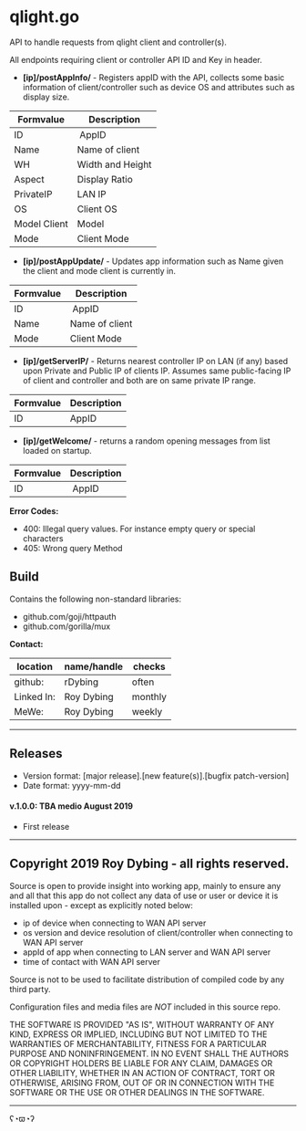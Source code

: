 # qlight.go

API to handle requests from qlight client and controller(s).

All endpoints requiring client or controller API ID and Key in header.

- **[ip]/postAppInfo/** - Registers appID with the API, collects some basic 
information of client/controller such as device OS and attributes such as 
display size.

| Formvalue    | Description      |
|--------------|------------------|
| ID           | AppID            |
| Name         | Name of client   |
| WH           | Width and Height |
| Aspect       | Display Ratio    |
| PrivateIP    | LAN IP           |
| OS           | Client OS        |
| Model	Client | Model            |
| Mode         | Client Mode      |

- **[ip]/postAppUpdate/** - Updates app information such as Name given the client
and mode client is currently in.

| Formvalue    | Description      |
|--------------|------------------|
| ID           | AppID            |
| Name         | Name of client   |
| Mode         | Client Mode      |

- **[ip]/getServerIP/** - Returns nearest controller IP on LAN (if any) based upon Private 
and Public IP of clients IP. Assumes same public-facing IP of client and 
controller and both are on same private IP range.

| Formvalue    | Description      |
|--------------|------------------|
| ID           | AppID            |

- **[ip]/getWelcome/** - returns a random opening messages from list loaded on startup.

| Formvalue    | Description      |
|--------------|------------------|
| ID           | AppID            |

**Error Codes:**

- 400: Illegal query values. For instance empty query or special characters
- 405: Wrong query Method

## Build

Contains the following non-standard libraries:

- github.com/goji/httpauth
- github.com/gorilla/mux

**Contact:**

location   | name/handle | checks
-----------|-------------|--------
github:    | rDybing     | often
Linked In: | Roy Dybing  | monthly
MeWe:      | Roy Dybing  | weekly

---

## Releases

- Version format: [major release].[new feature(s)].[bugfix patch-version]
- Date format: yyyy-mm-dd

#### v.1.0.0: TBA medio August 2019

- First release 

---

## Copyright 2019 Roy Dybing  - all rights reserved.

Source is open to provide insight into working app, mainly to ensure any and 
all that this app do not collect any data of use or user or device it is 
installed upon - except as explicitly noted below:

- ip of device when connecting to WAN API server
- os version and device resolution of client/controller when connecting to WAN 
API server 
- appId of app when connecting to LAN server and WAN API server
- time of contact with WAN API server

Source is not to be used to facilitate distribution of compiled code by any 
third party.

Configuration files and media files are *NOT* included in this source repo.

THE SOFTWARE IS PROVIDED "AS IS", WITHOUT WARRANTY OF ANY KIND, EXPRESS OR 
IMPLIED, INCLUDING BUT NOT LIMITED TO THE WARRANTIES OF MERCHANTABILITY, 
FITNESS FOR A PARTICULAR PURPOSE AND NONINFRINGEMENT. IN NO EVENT SHALL THE 
AUTHORS OR COPYRIGHT HOLDERS BE LIABLE FOR ANY CLAIM, DAMAGES OR OTHER 
LIABILITY, WHETHER IN AN ACTION OF CONTRACT, TORT OR OTHERWISE, ARISING FROM, 
OUT OF OR IN CONNECTION WITH THE SOFTWARE OR THE USE OR OTHER DEALINGS IN THE 
SOFTWARE.

---

ʕ◔ϖ◔ʔ
